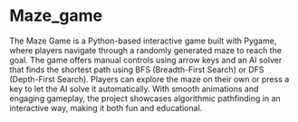 # Maze_game
The Maze Game is a Python-based interactive game built with Pygame, where players navigate through a randomly generated maze to reach the goal. The game offers manual controls using arrow keys and an AI solver that finds the shortest path using BFS (Breadth-First Search) or DFS (Depth-First Search). Players can explore the maze on their own or press a key to let the AI solve it automatically. With smooth animations and engaging gameplay, the project showcases algorithmic pathfinding in an interactive way, making it both fun and educational.
